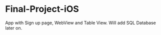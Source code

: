 # Final-Project-iOS
App with Sign up page, WebView and Table View. Will add SQL Database later on. 
